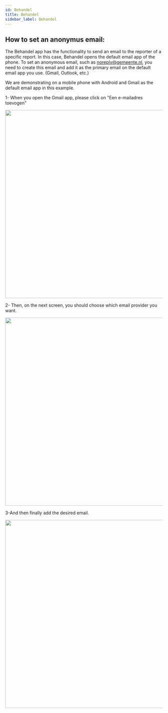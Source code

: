 ```yaml
---
id: Behandel
title: Behandel 
sidebar_label: Behandel
---
```


## How to set an anonymus email:

The Behandel app has the functionality to send an email to the reporter of a specific report. In this case, Behandel opens the default email app of the phone. To set an anonymous email, such as noreply@gemeente.nl, you need to create this email and add it as the primary email on the default email app you use. (Gmail, Outlook, etc.)

We are demonstrating on a mobile phone with Android and Gmail as the default email app in this example.

1- When you open the Gmail app, please click on "Een e-mailadres toevogen" 

<img class="img-fluid" src="/docs/assets/Behandel/Screenshot_01.png" width=auto height="600">

2- Then, on the next screen, you should choose which email provider you want.

<img class="img-fluid" src="/docs/assets/Behandel/Screenshot_02.png" width=auto height="600">

3-And then finally add the desired email.

<img class="img-fluid" src="/docs/assets/Behandel/Screenshot_03.png" width=auto height="600">